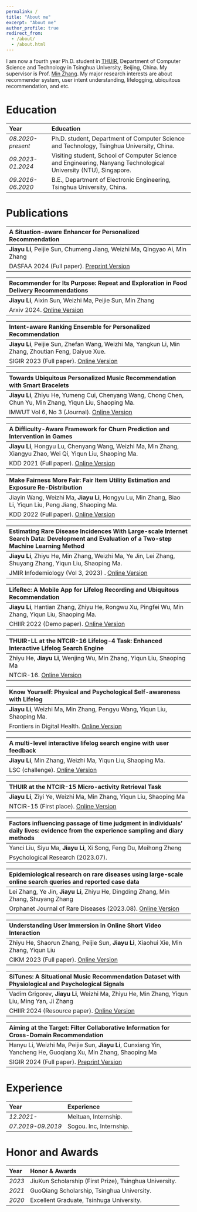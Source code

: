 ```yaml
---
permalink: /
title: "About me"
excerpt: "About me"
author_profile: true
redirect_from: 
  - /about/
  - /about.html
---
```


I am now a fourth year Ph.D. student in [THUIR](https://thuir.github.io/lab-website-template/), Department of Computer Science and Technology in Tsinghua University, Beijing, China. My supervisor is Prof. [Min Zhang](http://www.thuir.cn/group/~mzhang). My major research interests are about recommender system, user intent understanding, lifelogging, ubiquitous recommendation, and etc.

Education
======

| Year | Education |
| :------ | :------ | 
| *08.2020-present* | Ph.D. student, Department of Computer Science and Technology, Tsinghua University, China. |
| *09.2023-01.2024* | Visiting student, School of Computer Science and Engineering, Nanyang Technological University (NTU), Singapore. |
| *09.2016-06.2020* | B.E., Department of Electronic Engineering, Tsinghua University, China. |


Publications
======

| **A Situation-aware Enhancer for Personalized Recommendation** |
| :------ |  
| **Jiayu Li**, Peijie Sun, Chumeng Jiang, Weizhi Ma, Qingyao Ai, Min Zhang |
| DASFAA 2024 (Full paper). [Preprint Version](https://arxiv.org/abs/2403.18317)

| **Recommender for Its Purpose: Repeat and Exploration in Food Delivery Recommendations**|
| :------ |  
| **Jiayu Li**, Aixin Sun, Weizhi Ma, Peijie Sun, Min Zhang |
| Arxiv 2024. [Online Version](https://arxiv.org/html/2402.14440v1) |

| **Intent-aware Ranking Ensemble for Personalized Recommendation**|  
| :------ |  
| **Jiayu Li**, Peijie Sun, Zhefan Wang, Weizhi Ma, Yangkun Li, Min Zhang, Zhoutian Feng, Daiyue Xue. |  
| SIGIR 2023 (Full paper). [Online Version](https://arxiv.org/abs/2304.07450)|  

| **Towards Ubiquitous Personalized Music Recommendation with Smart Bracelets**|  
| :------ |  
| **Jiayu Li**, Zhiyu He, Yumeng Cui, Chenyang Wang, Chong Chen, Chun Yu, Min Zhang, Yiqun Liu, Shaoping Ma. |  
| IMWUT Vol 6, No 3 (Journal). [Online Version](https://JiayuLi-997.github.io/files/IMWUT2022-LiJY-Ubiquitous_Rec.pdf)|  

| **A Difficulty-Aware Framework for Churn Prediction and Intervention in Games**|  
| :------ |  
| **Jiayu Li**, Hongyu Lu, Chenyang Wang, Weizhi Ma, Min Zhang, Xiangyu Zhao, Wei Qi, Yiqun Liu, Shaoping Ma. |  
| KDD 2021 (Full paper). [Online Version](https://JiayuLi-997.github.io/files/.pdf)|  

| **Make Fairness More Fair: Fair Item Utility Estimation and Exposure Re-Distribution**|  
| :------ |  
| Jiayin Wang, Weizhi Ma, **Jiayu Li**, Hongyu Lu, Min Zhang, Biao Li, Yiqun Liu, Peng Jiang, Shaoping Ma. |  
| KDD 2022 (Full paper). [Online Version](https://JiayuLi-997.github.io/files/KDD2022-WangJY-fairness.pdf)|  

|**Estimating Rare Disease Incidences With Large-scale Internet Search Data: Development and Evaluation of a Two-step Machine Learning Method**|
| :------ |  
|**Jiayu Li**, Zhiyu He, Min Zhang, Weizhi Ma, Ye Jin, Lei Zhang, Shuyang Zhang, Yiqun Liu, Shaoping Ma. |
|JMIR Infodemiology (Vol 3, 2023) . [Online Version](https://infodemiology.jmir.org/2023/1/e42721/)|

| **LifeRec: A Mobile App for Lifelog Recording and Ubiquitous Recommendation**|  
| :------ |  
| **Jiayu Li**, Hantian Zhang, Zhiyu He, Rongwu Xu, Pingfei Wu, Min Zhang, Yiqun Liu, Shaoping Ma. |  
| CHIIR 2022 (Demo paper). [Online Version](https://JiayuLi-997.github.io/files/CHIIR2022-LiJY-LifeRec_Demo.pdf)|  

| **THUIR-LL at the NTCIR-16 Lifelog-4 Task: Enhanced Interactive Lifelog Search Engine**|  
| :------ |  
| Zhiyu He, **Jiayu Li**, Wenjing Wu, Min Zhang, Yiqun Liu, Shaoping Ma |  
| NTCIR-16. [Online Version](https://JiayuLi-997.github.io/files/.pdf)|  

| **Know Yourself: Physical and Psychological Self-awareness with Lifelog**|  
| :------ |  
| **Jiayu Li**, Weizhi Ma, Min Zhang, Pengyu Wang, Yiqun Liu, Shaoping Ma. |  
| Frontiers in Digital Health. [Online Version](https://JiayuLi-997.github.io/files/Frontiers2021-LiJY-Lifelog.pdf)|  

| **A multi-level interactive lifelog search engine with user feedback**|  
| :------ |  
| **Jiayu Li**, Min Zhang, Weizhi Ma, Yiqun Liu, Shaoping Ma. |  
| LSC (challenge). [Online Version](https://JiayuLi-997.github.io/files/LSC2020-LiJY-LifelogSearch.pdf)|  

| **THUIR at the NTCIR-15 Micro-activity Retrieval Task**|  
| :------ |  
| **Jiayu Li**, Ziyi Ye, Weizhi Ma, Min Zhang, Yiqun Liu, Shaoping Ma |  
| NTCIR-15 (First place). [Online Version](https://JiayuLi-997.github.io/files/NTCIR2020-LiJY-MART.pdf)|  

|**Factors influencing passage of time judgment in individuals’ daily lives: evidence from the experience sampling and diary methods**|
| :------ |  
|Yanci Liu, Siyu Ma, **Jiayu Li**, Xi Song, Feng Du, Meihong Zheng|
|Psychological Research (2023.07).|

|**Epidemiological research on rare diseases using large-scale online search queries and reported case data**|
| :------ |  
|Lei Zhang, Ye Jin, **Jiayu Li**, Zhiyu He, Dingding Zhang, Min Zhang, Shuyang Zhang|
|Orphanet Journal of Rare Diseases (2023.08). [Online Version](https://link.springer.com/article/10.1186/s13023-023-02839-7)|

|**Understanding User Immersion in Online Short Video Interaction**|
| :------ |  
|Zhiyu He, Shaorun Zhang, Peijie Sun, **Jiayu Li**, Xiaohui Xie, Min Zhang, Yiqun Liu|
|CIKM 2023 (Full paper). [Online Version](https://dl.acm.org/doi/pdf/10.1145/3583780.3615099)|

|**SiTunes: A Situational Music Recommendation Dataset with Physiological and Psychological Signals**|
| :------ |  
|Vadim Grigorev, **Jiayu Li**, Weizhi Ma, Zhiyu He, Min Zhang, Yiqun Liu, Ming Yan, Ji Zhang|
|CHIIR 2024 (Resource paper). [Online Version](https://dl.acm.org/doi/abs/10.1145/3627508.3638343)|

|**Aiming at the Target: Filter Collaborative Information for Cross-Domain Recommendation**|
| :------ | 
|Hanyu Li, Weizhi Ma, Peijie Sun, **Jiayu Li**, Cunxiang Yin, Yancheng He, Guoqiang Xu, Min Zhang, Shaoping Ma|
|SIGIR 2024 (Full paper). [Preprint Version](http://arxiv.org/abs/2403.20296)|


Experience
======
| Year | Experience |
| :------ | :------ |
| *12.2021-* | Meituan, Internship. |
| *07.2019-09.2019* | Sogou. Inc, Internship. |



Honor and Awards
======

| Year | Honor & Awards |
| :------ | :------ | 
| *2023* | JiuKun Scholarship (First Prize), Tsinghua University.|
| *2021* | GuoQiang Scholarship, Tsinghua University.|
| *2020* | Excellent Graduate, Tsinhuga University.|

<!-- | Year | Honor & Awards |
| :------ | :------ | 
| *2021* | Overall Excellence Scholarship (First Prize), Tsinghua University. (**Top 3%**)|
| *2021* | Social Work Excellence Scholarship, Tsinghua University.|
| *2020* | VMware Scholarship, DCST, Tsinghua University. (**Top 5%**)|
| *2019* | Overall Excellence Scholarship (Second Prize), Tsinghua University. (**Top 10%**)| 
| *2015, 2016, 2017* | National Scholarship ([2015 No.01214](http://www.moe.gov.cn/srcsite/A05/s7505/201601/t20160120_228481.html), [2016 No.01225](http://www.moe.gov.cn/srcsite/A05/s7505/201612/t20161230_293528.html), [2017 No.01225](http://www.moe.gov.cn/srcsite/A05/s7505/201711/t20171108_318697.html)). (**Top 2%**)| 
| *2015, 2016, 2017* | Yiyang Scholarship, BUPT. (**10 places per year in the whole BUPT wide**)|
| *2017* | CCF Outstanding Undergraduate Award (OUA). (**About 100 places per year in the Nation wide**) [link](https://www.ccf.org.cn/Awards/Awards/2017-07-31/602612.shtml).
| *2017* | Meritorious Winner (First Author), MCM/ICM 2017.|
| *2016* | Honorable Mention (First Author), MCM/ICM 2016.|
| *2016* | CCCC Group Programming Ladder Tournament, National Third Prize.|
| *2015* | Merit Student, Beijing.| -->

<!-- More
====== -->
<!-- My hobbies mainly focus on sports, including running, ultimate frisbee, and . -->
<!-- My hobbies mainly focus on popular music, comic and animation.  
No music, no life! 🤠🎵🎶  
Everybody loves Misaka Mikoto! ⚡️ -->


<!-- <script type='text/javascript' id='clustrmaps' src='//cdn.clustrmaps.com/map_v2.js?cl=ffffff&w=a&t=tt&d=bju4B0QMEhcfQpVMAV_s8aJSfw7oX9YpdHi3zjXMeOs&cmn=f00b34'></script>
 -->